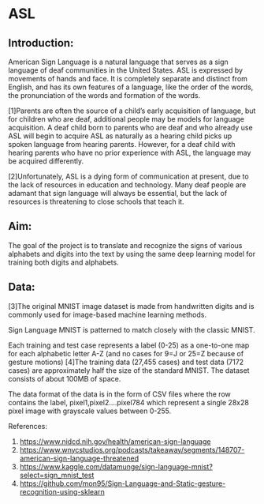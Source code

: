 # ASL

## Introduction:
American Sign Language is a natural language that serves as a sign language of deaf communities in the United States. ASL is expressed by movements of hands and face. It is completely separate and distinct from English, and has its own features of a language, like the order of the words, the pronunciation of the words and formation of the words. 

[1]Parents are often the source of a child’s early acquisition of language, but for children who are deaf, additional people may be models for language acquisition. A deaf child born to parents who are deaf and who already use ASL will begin to acquire ASL as naturally as a hearing child picks up spoken language from hearing parents. However, for a deaf child with hearing parents who have no prior experience with ASL, the language may be acquired differently. 

[2]Unfortunately, ASL is a dying form of communication at present, due to the lack of resources in education and technology. Many deaf people are adamant that sign language will always be essential, but the lack of resources is threatening to close schools that teach it. 


## Aim:
The goal of the project is to translate and recognize the signs of various alphabets and digits into the text by using the same deep learning model for training both digits and alphabets. 

## Data: 
[3]The original MNIST image dataset is made from handwritten digits and is commonly used for image-based machine learning methods. 

Sign Language MNIST is patterned to match closely with the classic MNIST.

Each training and test case represents a label (0-25) as a one-to-one map for each alphabetic letter A-Z (and no cases for 9=J or 25=Z because of gesture motions)
[4]The training data (27,455 cases) and test data (7172 cases) are approximately half the size of the standard MNIST. The dataset consists of about 100MB of space. 

The data format of the data is in the form of CSV files where the row contains the label, pixel1,pixel2….pixel784 which represent a single 28x28 pixel image with grayscale values between 0-255. 


References:
1. https://www.nidcd.nih.gov/health/american-sign-language
2. https://www.wnycstudios.org/podcasts/takeaway/segments/148707-american-sign-language-threatened
3. https://www.kaggle.com/datamunge/sign-language-mnist?select=sign_mnist_test
4. https://github.com/mon95/Sign-Language-and-Static-gesture-recognition-using-sklearn
